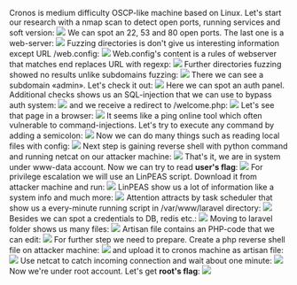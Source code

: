 Cronos is medium difficulty OSCP-like machine based on Linux.
Let's start our research with a nmap scan to detect open ports, running services and soft version:
![](D:\Git\OSCP-prep\Cronos\1.png)
We can spot an 22, 53 and 80 open ports. The last one is a web-server:
![](D:\Git\OSCP-prep\Cronos\2.png)
Fuzzing directories is don't give us interesting information except URL /web.config:
![](D:\Git\OSCP-prep\Cronos\3.png)
Web.config's content is a rules of webserver that matches end replaces URL with regexp:
![](D:\Git\OSCP-prep\Cronos\4.png)
Further directories fuzzing showed no results unlike subdomains fuzzing:
![](D:\Git\OSCP-prep\Cronos\5.png)
There we can see a subdomain «admin». Let's check it out:
![](D:\Git\OSCP-prep\Cronos\6.png)
Here we can spot an auth panel. Additional checks shows us an SQL-injection that we can use to bypass auth system:
![](D:\Git\OSCP-prep\Cronos\7.png)
and we receive a redirect to /welcome.php:
![](D:\Git\OSCP-prep\Cronos\8.png)
Let's see that page in a browser:
![](D:\Git\OSCP-prep\Cronos\9.png)
It seems like a ping online tool which often vulnerable to command-injections. Let's try to execute any command by adding a semicolon:
![](D:\Git\OSCP-prep\Cronos\10.png)
Now we can do many things such as reading local files with config:
![](D:\Git\OSCP-prep\Cronos\11.png)
Next step is gaining reverse shell with python command and running netcat on our attacker machine:
![](D:\Git\OSCP-prep\Cronos\12.png)
That's it, we are in system under www-data account. Now we can try to read **user's flag**:
![](D:\Git\OSCP-prep\Cronos\13.png)
For privilege escalation we will use an LinPEAS script. Download it from attacker machine and run:
![](D:\Git\OSCP-prep\Cronos\14.png)
LinPEAS show us a lot of information like a system info and much more:
![](D:\Git\OSCP-prep\Cronos\15.png)
Attention attracts by task scheduler that show us a every-minute running script in /var/www/laravel directory:
![](D:\Git\OSCP-prep\Cronos\16.png)
Besides we can spot a credentials to DB, redis etc.:
![](D:\Git\OSCP-prep\Cronos\17.png)
Moving to laravel folder shows us many files:
![](D:\Git\OSCP-prep\Cronos\18.png)
Artisan file contains an PHP-code that we can edit:
![](D:\Git\OSCP-prep\Cronos\19.png)
For further step we need to prepare. Create a php reverse shell file on attacker machine:
![](D:\Git\OSCP-prep\Cronos\20.png)
and upload it to cronos machine as artisan file:
![](D:\Git\OSCP-prep\Cronos\21.png)
Use netcat to catch incoming connection and wait about one minute:
![](D:\Git\OSCP-prep\Cronos\22.png)
Now we're under root account. Let's get **root's flag**:
![](D:\Git\OSCP-prep\Cronos\23.png)